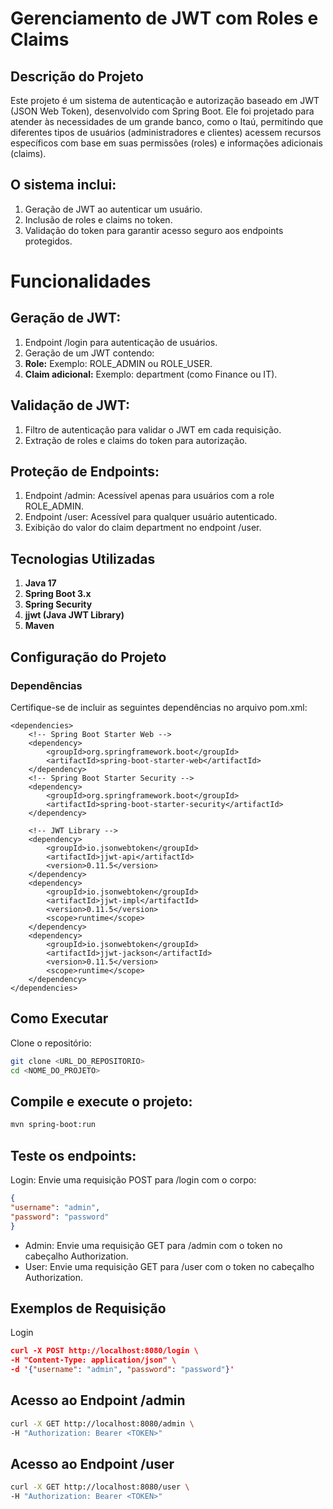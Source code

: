 # Gerenciamento de JWT com Roles e Claims
## Descrição do Projeto
Este projeto é um sistema de autenticação e autorização baseado em JWT (JSON Web Token), desenvolvido com Spring Boot. Ele foi projetado para atender às necessidades de um grande banco, como o Itaú, permitindo que diferentes tipos de usuários (administradores e clientes) acessem recursos específicos com base em suas permissões (roles) e informações adicionais (claims).

## O sistema inclui:

1. Geração de JWT ao autenticar um usuário.
2. Inclusão de roles e claims no token.
3. Validação do token para garantir acesso seguro aos endpoints protegidos.
# Funcionalidades
## Geração de JWT:

1. Endpoint /login para autenticação de usuários.
2. Geração de um JWT contendo:
3. **Role:** Exemplo: ROLE_ADMIN ou ROLE_USER.
4. **Claim adicional:** Exemplo: department (como Finance ou IT).
## Validação de JWT:
1. Filtro de autenticação para validar o JWT em cada requisição.
2. Extração de roles e claims do token para autorização.
## Proteção de Endpoints:
1. Endpoint /admin: Acessível apenas para usuários com a role ROLE_ADMIN.
2. Endpoint /user: Acessível para qualquer usuário autenticado.
3. Exibição do valor do claim department no endpoint /user.
## Tecnologias Utilizadas
1. **Java 17**
2. **Spring Boot 3.x**
3. **Spring Security**
4. **jjwt (Java JWT Library)**
5. **Maven**
## Configuração do Projeto
### Dependências
Certifique-se de incluir as seguintes dependências no arquivo pom.xml:
```properties
<dependencies>
    <!-- Spring Boot Starter Web -->
    <dependency>
        <groupId>org.springframework.boot</groupId>
        <artifactId>spring-boot-starter-web</artifactId>
    </dependency>
    <!-- Spring Boot Starter Security -->
    <dependency>
        <groupId>org.springframework.boot</groupId>
        <artifactId>spring-boot-starter-security</artifactId>
    </dependency>

    <!-- JWT Library -->
    <dependency>
        <groupId>io.jsonwebtoken</groupId>
        <artifactId>jjwt-api</artifactId>
        <version>0.11.5</version>
    </dependency>
    <dependency>
        <groupId>io.jsonwebtoken</groupId>
        <artifactId>jjwt-impl</artifactId>
        <version>0.11.5</version>
        <scope>runtime</scope>
    </dependency>
    <dependency>
        <groupId>io.jsonwebtoken</groupId>
        <artifactId>jjwt-jackson</artifactId>
        <version>0.11.5</version>
        <scope>runtime</scope>
    </dependency>
</dependencies>
```
## Como Executar
Clone o repositório:
```bash
git clone <URL_DO_REPOSITORIO>
cd <NOME_DO_PROJETO>
```
## Compile e execute o projeto:
```bash
mvn spring-boot:run
```
## Teste os endpoints:
Login: Envie uma requisição POST para /login com o corpo:
```json 
{
"username": "admin",
"password": "password"
}
```
- Admin: Envie uma requisição GET para /admin com o token no cabeçalho Authorization.
- User: Envie uma requisição GET para /user com o token no cabeçalho Authorization.
## Exemplos de Requisição
Login
```json 
curl -X POST http://localhost:8080/login \
-H "Content-Type: application/json" \
-d '{"username": "admin", "password": "password"}'
```
## Acesso ao Endpoint /admin
```bash
curl -X GET http://localhost:8080/admin \
-H "Authorization: Bearer <TOKEN>"
```
## Acesso ao Endpoint /user
```bash
curl -X GET http://localhost:8080/user \
-H "Authorization: Bearer <TOKEN>"
```